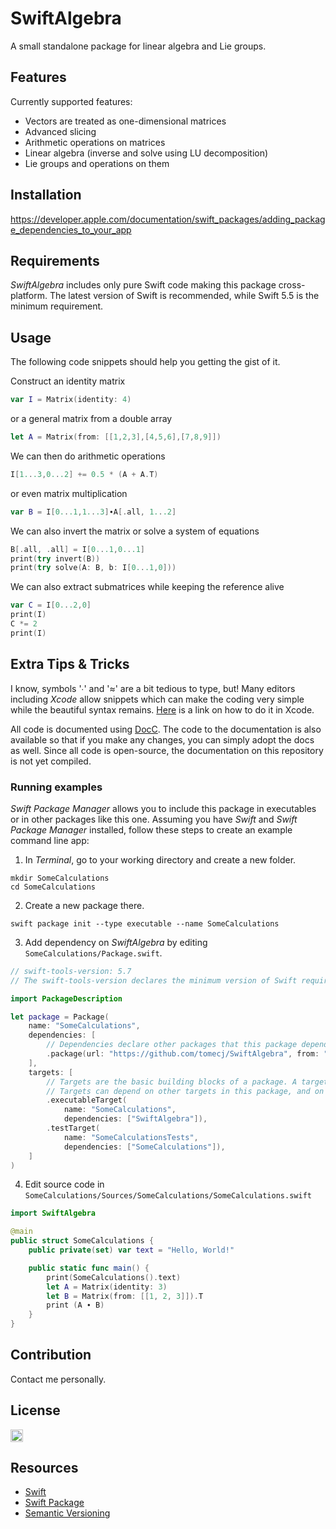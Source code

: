 # SwiftAlgebra

A small standalone package for linear algebra and Lie groups.

## Features

Currently supported features:
- Vectors are treated as one-dimensional matrices
- Advanced slicing
- Arithmetic operations on matrices
- Linear algebra (inverse and solve using LU decomposition)
- Lie groups and operations on them

## Installation

https://developer.apple.com/documentation/swift_packages/adding_package_dependencies_to_your_app

## Requirements

_SwiftAlgebra_ includes only pure Swift code making this package cross-platform. The latest version of Swift is recommended, while Swift 5.5 is the minimum requirement.

## Usage

The following code snippets should help you getting the gist of it.

Construct an identity matrix
```swift
var I = Matrix(identity: 4)
```
or a general matrix from a double array
```swift
let A = Matrix(from: [[1,2,3],[4,5,6],[7,8,9]])
```
We can then do arithmetic operations
```swift
I[1...3,0...2] += 0.5 * (A + A.T)
```
or even matrix multiplication
```swift
var B = I[0...1,1...3]∙A[.all, 1...2]
```
We can also invert the matrix or solve a system of equations
```swift
B[.all, .all] = I[0...1,0...1]
print(try invert(B))
print(try solve(A: B, b: I[0...1,0]))
```
We can also extract submatrices while keeping the reference alive
```swift
var C = I[0...2,0]
print(I)
C *= 2
print(I)
```

## Extra Tips & Tricks

I know, symbols '∙' and '≈' are a bit tedious to type, but! Many editors including _Xcode_ allow snippets which can make the coding very simple while the beautiful syntax remains. [Here](https://sarunw.com/posts/how-to-create-code-snippets-in-xcode/) is a link on how to do it in Xcode.

All code is documented using [DocC](https://developer.apple.com/documentation/docc). The code to the documentation is also available so that if you make any changes, you can simply adopt the docs as well. Since all code is open-source, the documentation on this repository is not yet compiled.

### Running examples

_Swift Package Manager_ allows you to include this package in executables or in other packages like this one.
Assuming you have _Swift_ and _Swift Package Manager_ installed, follow these steps to create an example command line app:

1. In _Terminal_, go to your working directory and create a new folder.

```shell
mkdir SomeCalculations
cd SomeCalculations
```

2. Create a new package there.

```shell
swift package init --type executable --name SomeCalculations
```

3. Add dependency on _SwiftAlgebra_ by editing `SomeCalculations/Package.swift`.

```swift
// swift-tools-version: 5.7
// The swift-tools-version declares the minimum version of Swift required to build this package.

import PackageDescription

let package = Package(
    name: "SomeCalculations",
    dependencies: [
        // Dependencies declare other packages that this package depends on.
        .package(url: "https://github.com/tomecj/SwiftAlgebra", from: "4.0.0"),
    ],
    targets: [
        // Targets are the basic building blocks of a package. A target can define a module or a test suite.
        // Targets can depend on other targets in this package, and on products in packages this package depends on.
        .executableTarget(
            name: "SomeCalculations",
            dependencies: ["SwiftAlgebra"]),
        .testTarget(
            name: "SomeCalculationsTests",
            dependencies: ["SomeCalculations"]),
    ]
)
```

4. Edit source code in `SomeCalculations/Sources/SomeCalculations/SomeCalculations.swift`

```swift
import SwiftAlgebra

@main
public struct SomeCalculations {
    public private(set) var text = "Hello, World!"

    public static func main() {
        print(SomeCalculations().text)
        let A = Matrix(identity: 3)
        let B = Matrix(from: [[1, 2, 3]]).T
        print (A ∙ B)
    }
}
```

<!--Find some examples [here](abc.com)!-->

## Contribution

Contact me personally.

## License

[<img src="https://github.com/tomecj/SwiftAlgebra/blob/master/Resources/1280px-MIT_logo.png" alt="drawing" height="20"/>](https://github.com/tomecj/SwiftAlgebra/blob/master/LICENSE)

## Resources

- [Swift](https://developer.apple.com/documentation/swift)
- [Swift Package](https://developer.apple.com/documentation/xcode/creating_a_standalone_swift_package_with_xcode)
- [Semantic Versioning](https://stackoverflow.com/questions/37814286/how-to-manage-the-version-number-in-git)
